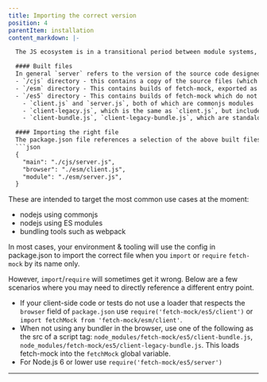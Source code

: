 ```yaml
---
title: Importing the correct version
position: 4
parentItem: installation
content_markdown: |-

  The JS ecosystem is in a transitional period between module systems, and there are also a number of different build tools available, all with their own idosyncratic opinions about how JS should be compiled. The following detail may help debug any problems, and a few known workarounds are listed below.

  #### Built files
  In general `server` refers to the version of the source code designed for running in nodejs, whereas `client` refers to the version designed to run in the browser. As well as this distinction, fetch-mock builds several versions of itself:
  - `/cjs` directory - this contains a copy of the source files (which are currently written as commonjs modules). They are copied here in order to prevent direct requires from `/src`, which could make migrating the src to ES modules troublesome. `client.js` and `server.js` are the entry points. The directory also contains a `package.json` file specifying that the directory contains commonjs modules.
  - `/esm` directory - This contains builds of fetch-mock, exported as ES modules. `client.js` and `server.js` are the entry points. The bundling tool used is [rollup](https://rollupjs.org).
  - `/es5` directory - This contains builds of fetch-mock which do not use any JS syntax not included in the [ES5 standard](https://es5.github.io/), i.e. excludes recent additions to the language. It contains 4 entry points:
    - `client.js` and `server.js`, both of which are commonjs modules
    - `client-legacy.js`, which is the same as `client.js`, but includes some babel polyfill bootstrapping to ease running it in older environments
    - `client-bundle.js`, `client-legacy-bundle.js`, which are standalone [UMD](https://github.com/umdjs/umd) bundles of the es5 client code that can be included in the browser using an ordinary script tag. The bundling tool used is [rollup](https://rollupjs.org).

  #### Importing the right file
  The package.json file references a selection of the above built files:
  ```json
  {
    "main": "./cjs/server.js",
    "browser": "./esm/client.js",
    "module": "./esm/server.js",
  }
  ```
  These are intended to target the most common use cases at the moment:
  - nodejs using commonjs
  - nodejs using ES modules
  - bundling tools such as webpack

  In most cases, your environment & tooling will use the config in package.json to import the correct file when you `import` or `require` `fetch-mock` by its name only.

  However, `import`/`require` will sometimes get it wrong. Below are a few scenarios where you may need to directly reference a different entry point.

  - If your client-side code or tests do not use a loader that respects the `browser` field of `package.json` use `require('fetch-mock/es5/client')` or `import fetchMock from 'fetch-mock/esm/client'`.
  - When not using any bundler in the browser, use one of the following as the src of a script tag: `node_modules/fetch-mock/es5/client-bundle.js`, `node_modules/fetch-mock/es5/client-legacy-bundle.js`. This loads fetch-mock into the `fetchMock` global variable.
  - For Node.js 6 or lower use `require('fetch-mock/es5/server')`
---
```


